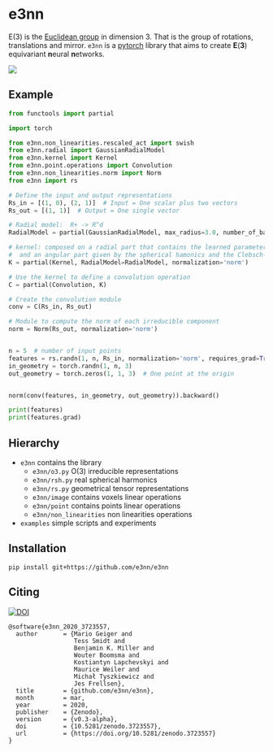 # e3nn
E(3) is the [Euclidean group](https://en.wikipedia.org/wiki/Euclidean_group) in dimension 3. That is the group of rotations, translations and mirror.
`e3nn` is a [pytorch](https://pytorch.org) library that aims to create **E**(**3**) equivariant **n**eural **n**etworks.

![](https://user-images.githubusercontent.com/333780/73550102-425bd180-4444-11ea-8b69-8a4241ffa9c9.gif)

## Example
```python
from functools import partial

import torch

from e3nn.non_linearities.rescaled_act import swish
from e3nn.radial import GaussianRadialModel
from e3nn.kernel import Kernel
from e3nn.point.operations import Convolution
from e3nn.non_linearities.norm import Norm
from e3nn import rs

# Define the input and output representations
Rs_in = [(1, 0), (2, 1)]  # Input = One scalar plus two vectors
Rs_out = [(1, 1)]  # Output = One single vector

# Radial model:  R+ -> R^d
RadialModel = partial(GaussianRadialModel, max_radius=3.0, number_of_basis=3, h=100, L=1, act=swish)

# kernel: composed on a radial part that contains the learned parameters
#  and an angular part given by the spherical hamonics and the Clebsch-Gordan coefficients
K = partial(Kernel, RadialModel=RadialModel, normalization='norm')

# Use the kernel to define a convolution operation
C = partial(Convolution, K)

# Create the convolution module
conv = C(Rs_in, Rs_out)

# Module to compute the norm of each irreducible component
norm = Norm(Rs_out, normalization='norm')


n = 5  # number of input points
features = rs.randn(1, n, Rs_in, normalization='norm', requires_grad=True)
in_geometry = torch.randn(1, n, 3)
out_geometry = torch.zeros(1, 1, 3)  # One point at the origin


norm(conv(features, in_geometry, out_geometry)).backward()

print(features)
print(features.grad)
```

## Hierarchy

- `e3nn` contains the library
  - `e3nn/o3.py` O(3) irreducible representations
  - `e3nn/rsh.py` real spherical harmonics
  - `e3nn/rs.py` geometrical tensor representations
  - `e3nn/image` contains voxels linear operations
  - `e3nn/point` contains points linear operations
  - `e3nn/non_linearities` non linearities operations
- `examples` simple scripts and experiments

## Installation

`pip install git+https://github.com/e3nn/e3nn`

## Citing
[![DOI](https://zenodo.org/badge/DOI/10.5281/zenodo.3723557.svg)](https://doi.org/10.5281/zenodo.3723557)

```
@software{e3nn_2020_3723557,
  author       = {Mario Geiger and
                  Tess Smidt and
                  Benjamin K. Miller and
                  Wouter Boomsma and
                  Kostiantyn Lapchevskyi and
                  Maurice Weiler and
                  Michał Tyszkiewicz and
                  Jes Frellsen},
  title        = {github.com/e3nn/e3nn},
  month        = mar,
  year         = 2020,
  publisher    = {Zenodo},
  version      = {v0.3-alpha},
  doi          = {10.5281/zenodo.3723557},
  url          = {https://doi.org/10.5281/zenodo.3723557}
}
```
